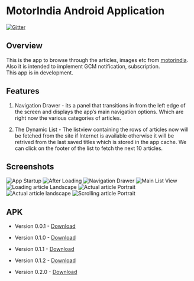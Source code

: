 MotorIndia Android Application
==============================

[![Gitter](https://badges.gitter.im/Join%20Chat.svg)](https://gitter.im/Aditya8795/MotorIndia?utm_source=badge&utm_medium=badge&utm_campaign=pr-badge&utm_content=badge)



Overview
--------

This is the app to browse through the articles, images etc from [motorindia][1].  
Also it is intended to implement GCM notification, subscription.  
This app is in development.


Features
--------

1. Navigation Drawer - its a panel that transitions in from the left edge of the screen 
and displays the app’s main navigation options. Which are right now the various categories
of articles.


2. The Dynamic List - The listview containing the rows of articles now will be fetched from the site 
if Internet is available otherwise it will be retrived from the last saved titles which is stored in 
the app cache. We can click on the footer of the list to fetch the next 10 articles.


Screenshots
-----------

![App Startup](http://spider.nitt.edu/~adityap/resources/Motorindia/screenshots/V0.2.0_app_startup.png)
![After Loading](http://spider.nitt.edu/~adityap/resources/Motorindia/screenshots/V0.2.0_after_loading.png)
![Navigation Drawer](http://spider.nitt.edu/~adityap/resources/Motorindia/screenshots/V0.2.0_navigation_drawer.png)
![Main List View](http://spider.nitt.edu/~adityap/resources/Motorindia/screenshots/V0.2.0_mainlistview.png)
![Loading article Landscape](http://spider.nitt.edu/~adityap/resources/Motorindia/screenshots/V0.2.0_loading_landscape.png)
![Actual article Portrait](http://spider.nitt.edu/~adityap/resources/Motorindia/screenshots/V0.2.0_article_portrait.png)
![Actual article landscape](http://spider.nitt.edu/~adityap/resources/Motorindia/screenshots/V0.2.0_article_landscape.png)
![Scrolling article Portrait](http://spider.nitt.edu/~adityap/resources/Motorindia/screenshots/V0.2.0_article_scrolling.png)


APK
----------

* Version 0.0.1 - [Download][2]

* Version 0.1.0 - [Download][3]

* Version 0.1.1 - [Download][4]

* Version 0.1.2 - [Download][5]

* Version 0.2.0 - [Download][6]

[1]: http://www.motorindiaonline.in/
[2]: http://spider.nitt.edu/~adityap/resources/Motorindia/MotorIndiaV0.0.1.apk
[3]: http://spider.nitt.edu/~adityap/resources/Motorindia/MotorIndiaV0.1.0.apk
[4]: http://spider.nitt.edu/~adityap/resources/Motorindia/MotorIndiaV0.1.1.apk
[5]: http://spider.nitt.edu/~adityap/resources/Motorindia/MotorIndiaV0.1.2.apk
[6]: http://spider.nitt.edu/~adityap/resources/Motorindia/MotorIndiaV0.2.0.apk